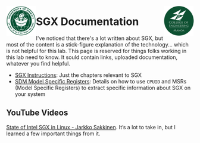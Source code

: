 <img src="https://github.com/Trusted-Execution/.github/blob/main/profile/UHMLogo.png"
     alt="CoE Logo" align="left" height="80" />
<img src="https://github.com/Trusted-Execution/.github/blob/main/profile/CollegeOfEngineering.png"
     alt="CoE Logo" align="right" width="80" />
# SGX Documentation 

I've noticed that there's a lot written about SGX, but most of the content is a stick-figure
explanation of the technology... which is not helpful for this lab.  This page is reserved
for things folks working in this lab need to know.  It sould contain links, uploaded documentation,
whatever you find helpful.

- [SGX Instructions](https://github.com/Trusted-Execution/.github/blob/main/documentation/SGX%20Instructions.pdf):  Just the chapters relevant to SGX
- [SDM Model Specific Registers](https://github.com/Trusted-Execution/.github/blob/main/documentation/SDM_Model_Specific_Registers.pdf):  Details on how to use `CPUID` and MSRs (Model Specific Registers) to extract specific information about SGX on your system

## YouTube Videos
[State of Intel SGX in Linux - Jarkko Sakkinen](https://www.youtube.com/watch?v=VeD_eSPFxV0).  It’s a lot to take in, but I learned a few important things from it.
 
